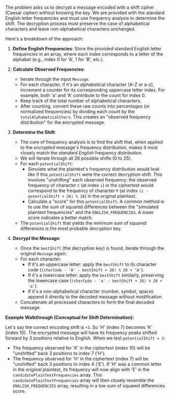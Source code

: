 The problem asks us to decrypt a message encoded with a shift cipher (Caesar cipher) without knowing the key. We are provided with the standard English letter frequencies and must use frequency analysis to determine the shift. The decryption process must preserve the case of alphabetical characters and leave non-alphabetical characters unchanged.

Here's a breakdown of the approach:

1.  **Define English Frequencies**: Store the provided standard English letter frequencies in an array, where each index corresponds to a letter of the alphabet (e.g., index 0 for 'A', 1 for 'B', etc.).

2.  **Calculate Observed Frequencies**:
    *   Iterate through the input `Message`.
    *   For each character, if it's an alphabetical character (A-Z or a-z), increment a counter for its corresponding uppercase letter index. For example, both 'a' and 'A' contribute to the count for index 0.
    *   Keep track of the total number of alphabetical characters.
    *   After counting, convert these raw counts into percentages (or normalized frequencies) by dividing each count by the `totalAlphabeticalChars`. This creates an "observed frequency distribution" for the encrypted message.

3.  **Determine the Shift**:
    *   The core of frequency analysis is to find the shift that, when applied to the *encrypted* message's frequency distribution, makes it most closely match the *standard English* frequency distribution.
    *   We will iterate through all 26 possible shifts (0 to 25).
    *   For each `potentialShift`:
        *   Simulate what the plaintext's frequency distribution *would look like* if this `potentialShift` were the correct decryption shift. This involves "unshifting" each observed frequency: the observed frequency of character `C` (at index `i`) in the ciphertext would correspond to the frequency of character `P` (at index `(i - potentialShift + 26) % 26`) in the original plaintext.
        *   Calculate a "score" for this `potentialShift`. A common method is to use the sum of squared differences between the "simulated plaintext frequencies" and the `ENGLISH_FREQUENCIES`. A lower score indicates a better match.
    *   The `potentialShift` that yields the minimum sum of squared differences is the most probable decryption key.

4.  **Decrypt the Message**:
    *   Once the `bestShift` (the decryption key) is found, iterate through the original `Message` again.
    *   For each character:
        *   If it's an uppercase letter: apply the `bestShift` to its character code (`(charCode - 'A' - bestShift + 26) % 26 + 'A'`).
        *   If it's a lowercase letter: apply the `bestShift` similarly, preserving the lowercase case (`(charCode - 'a' - bestShift + 26) % 26 + 'a'`).
        *   If it's a non-alphabetical character (number, symbol, space): append it directly to the decoded message without modification.
    *   Concatenate all processed characters to form the final decoded message.

**Example Walkthrough (Conceptual for Shift Determination):**

Let's say the correct encoding shift is `+3`. So 'H' (index 7) becomes 'K' (index 10).
The encrypted message will have its frequency peaks shifted forward by 3 positions relative to English.
When we test `potentialShift = 3`:
- The frequency observed for 'K' in the ciphertext (index 10) will be "unshifted" back 3 positions to index 7 ('H').
- The frequency observed for 'H' in the ciphertext (index 7) will be "unshifted" back 3 positions to index 4 ('E').
If 'H' was a common letter in the *original* plaintext, its frequency will now align with 'E' in the `candidatePlainTextFrequencies` array. This `candidatePlainTextFrequencies` array will then closely resemble the `ENGLISH_FREQUENCIES` array, resulting in a low sum of squared differences score.